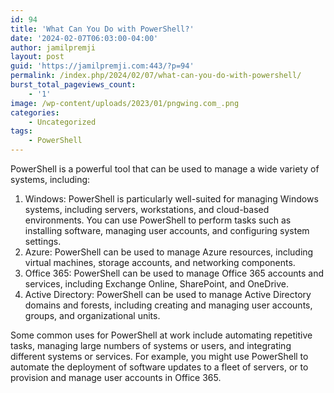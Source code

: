 ```yaml
---
id: 94
title: 'What Can You Do with PowerShell?'
date: '2024-02-07T06:03:00-04:00'
author: jamilpremji
layout: post
guid: 'https://jamilpremji.com:443/?p=94'
permalink: /index.php/2024/02/07/what-can-you-do-with-powershell/
burst_total_pageviews_count:
    - '1'
image: /wp-content/uploads/2023/01/pngwing.com_.png
categories:
    - Uncategorized
tags:
    - PowerShell
---
```


PowerShell is a powerful tool that can be used to manage a wide variety of systems, including:

1. Windows: PowerShell is particularly well-suited for managing Windows systems, including servers, workstations, and cloud-based environments. You can use PowerShell to perform tasks such as installing software, managing user accounts, and configuring system settings.
2. Azure: PowerShell can be used to manage Azure resources, including virtual machines, storage accounts, and networking components.
3. Office 365: PowerShell can be used to manage Office 365 accounts and services, including Exchange Online, SharePoint, and OneDrive.
4. Active Directory: PowerShell can be used to manage Active Directory domains and forests, including creating and managing user accounts, groups, and organizational units.

Some common uses for PowerShell at work include automating repetitive tasks, managing large numbers of systems or users, and integrating different systems or services. For example, you might use PowerShell to automate the deployment of software updates to a fleet of servers, or to provision and manage user accounts in Office 365.